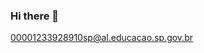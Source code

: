 ### Hi there 👋

<!--
**Gijotak/Gijotak** is a ✨ _special_ ✨ repository because its `README.md` (this file) appears on your GitHub profile.
Meu nome é Gijotak
Estou me desenvolvendo na linguagem JavaScript
Utilizo este espaço para compartilhamento dos meus projetos.
-->
00001233928910sp@al.educacao.sp.gov.br
